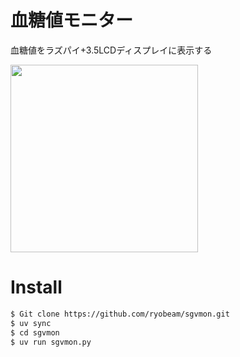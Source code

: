 # 血糖値モニター

血糖値をラズパイ+3.5LCDディスプレイに表示する

<img src="https://github.com/ryobeam/sgvmon/blob/main/sgvmon_graph.jpg" width="300">

# Install
```bash
$ Git clone https://github.com/ryobeam/sgvmon.git  
$ uv sync  
$ cd sgvmon  
$ uv run sgvmon.py  
```
